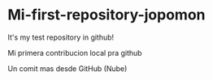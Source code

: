 # Mi-first-repository-jopomon
It's my test repository in github!

Mi primera contribucion local pra github

Un comit mas desde GitHub (Nube)
